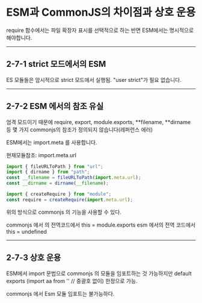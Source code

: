 # ESM과 CommonJS의 차이점과 상호 운용

require 함수에서는 파일 확장자 표시를 선택적으로 하는 반면 ESM에서는 명시적으로 해야합니다.

---

## 2-7-1 strict 모드에서의 ESM

ES 모듈들은 암시적으로 strict 모드에서 실행됨.
"user strict"가 필요 없습니다.

---

## 2-7-2 ESM 에서의 참조 유실

엄격 모드이기 때문에 require, export, module.exports, **filename, **dirname 등 몇 가지 commonjs의 참조가 정의되지 않습니다(레퍼런스 에러)

ESM에서는 import.meta 를 사용합니다.

현재모듈참조: import.meta.url

```js
import { fileURLToPath } from "url";
import { dirname } from "path";
const __filename = fileURLToPath(import.meta.url);
const __dirname = dirname(__filename);

import { createRequire } from "module";
const require = createRequire(import.meta.url);
```

위의 방식으로 commonjs 의 기능을 사용할 수 있다.

commonjs 에서 의 전역코드에서 this = module.exports
esm 에서의 전역 코드에서 this = undefined

---

## 2-7-3 상호 운용

ESM에서 import 문법으로 commonjs 의 모듈을 임포트하는 것 가능하지만
default exports (import aa from '' // 중괄호 없이) 한정으로 가능.

commonjs 에서 Esm 모듈 임포트는 불가능하다.
